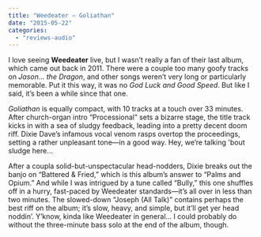 ```yaml
---
title: "Weedeater – Goliathan"
date: "2015-05-22"
categories: 
  - "reviews-audio"
---
```


I love seeing **Weedeater** live, but I wasn’t really a fan of their last album, which came out back in 2011. There were a couple too many goofy tracks on _Jason… the Dragon_, and other songs weren’t very long or particularly memorable. Put it this way, it was no _God Luck_ _and Good Speed_. But like I said, it’s been a while since that one.

_Goliathan_ is equally compact, with 10 tracks at a touch over 33 minutes. After church-organ intro “Processional” sets a bizarre stage, the title track kicks in with a sea of sludgy feedback, leading into a pretty decent doom riff. Dixie Dave’s infamous vocal venom rasps overtop the proceedings, setting a rather unpleasant tone—in a good way. Hey, we’re talking 'bout sludge here…

After a coupla solid-but-unspectacular head-nodders, Dixie breaks out the banjo on “Battered & Fried,” which is this album’s answer to “Palms and Opium.” And while I was intrigued by a tune called “Bully,” this one shuffles off in a hurry, fast-paced by Weedeater standards—it’s all over in less than two minutes. The slowed-down “Joseph (All Talk)” contains perhaps the best riff on the album; it’s slow, heavy, and simple, but it’ll get yer head noddin’. Y’know, kinda like Weedeater in general… I could probably do without the three-minute bass solo at the end of the album, though.
